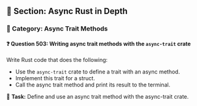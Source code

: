 ## 📘 Section: Async Rust in Depth  
### 🔹 Category: Async Trait Methods  
#### ❓ Question 503: Writing async trait methods with the `async-trait` crate

Write Rust code that does the following:

- Use the `async-trait` crate to define a trait with an async method.
- Implement this trait for a struct.
- Call the async trait method and print its result to the terminal.

🔧 **Task:** Define and use an async trait method with the async-trait crate.

